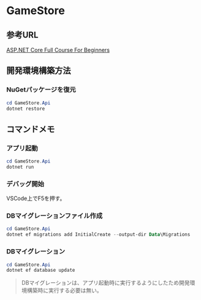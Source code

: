# GameStore

## 参考URL

[ASP.NET Core Full Course For Beginners](https://www.youtube.com/watch?v=AhAxLiGC7Pc)

## 開発環境構築方法

### NuGetパッケージを復元

```powershell
cd GameStore.Api
dotnet restore
```

## コマンドメモ

### アプリ起動

```powershell
cd GameStore.Api
dotnet run
```

### デバッグ開始

VSCode上でF5を押す。

### DBマイグレーションファイル作成

```powershell
cd GameStore.Api
dotnet ef migrations add InitialCreate --output-dir Data\Migrations
```

### DBマイグレーション

```powershell
cd GameStore.Api
dotnet ef database update
```

> DBマイグレーションは、アプリ起動時に実行するようにしたため開発環境構築時に実行する必要は無い。
